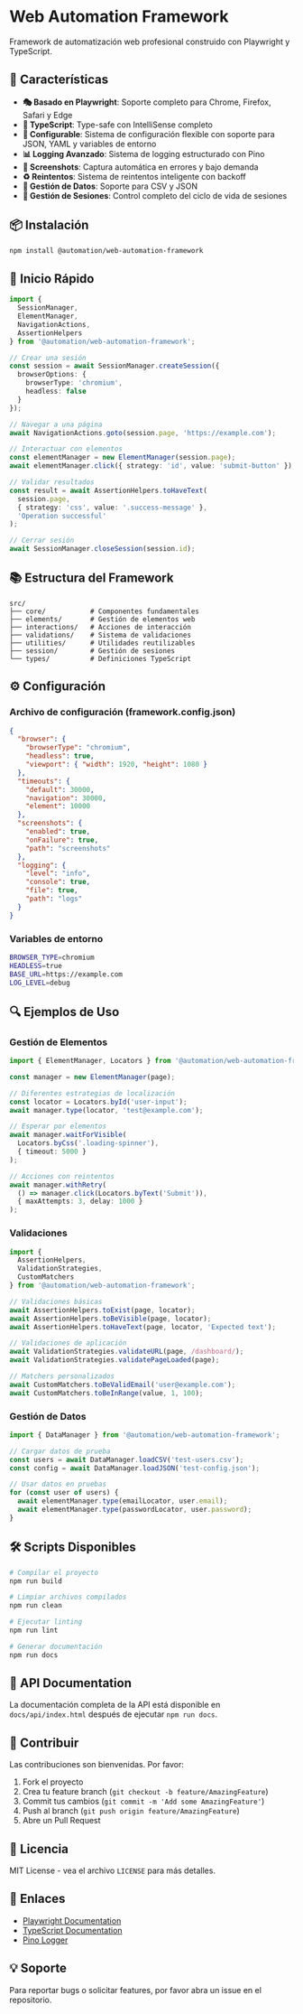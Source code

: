 # Web Automation Framework

Framework de automatización web profesional construido con Playwright y TypeScript.

## 🚀 Características

- **🎭 Basado en Playwright**: Soporte completo para Chrome, Firefox, Safari y Edge
- **📝 TypeScript**: Type-safe con IntelliSense completo
- **🔧 Configurable**: Sistema de configuración flexible con soporte para JSON, YAML y variables de entorno
- **📊 Logging Avanzado**: Sistema de logging estructurado con Pino
- **📸 Screenshots**: Captura automática en errores y bajo demanda
- **♻️ Reintentos**: Sistema de reintentos inteligente con backoff
- **📂 Gestión de Datos**: Soporte para CSV y JSON
- **🔄 Gestión de Sesiones**: Control completo del ciclo de vida de sesiones

## 📦 Instalación

```bash
npm install @automation/web-automation-framework
```

## 🏁 Inicio Rápido

```typescript
import {
  SessionManager,
  ElementManager,
  NavigationActions,
  AssertionHelpers
} from '@automation/web-automation-framework';

// Crear una sesión
const session = await SessionManager.createSession({
  browserOptions: {
    browserType: 'chromium',
    headless: false
  }
});

// Navegar a una página
await NavigationActions.goto(session.page, 'https://example.com');

// Interactuar con elementos
const elementManager = new ElementManager(session.page);
await elementManager.click({ strategy: 'id', value: 'submit-button' });

// Validar resultados
const result = await AssertionHelpers.toHaveText(
  session.page,
  { strategy: 'css', value: '.success-message' },
  'Operation successful'
);

// Cerrar sesión
await SessionManager.closeSession(session.id);
```

## 📚 Estructura del Framework

```
src/
├── core/           # Componentes fundamentales
├── elements/       # Gestión de elementos web
├── interactions/   # Acciones de interacción
├── validations/    # Sistema de validaciones
├── utilities/      # Utilidades reutilizables
├── session/        # Gestión de sesiones
└── types/          # Definiciones TypeScript
```

## ⚙️ Configuración

### Archivo de configuración (framework.config.json)

```json
{
  "browser": {
    "browserType": "chromium",
    "headless": true,
    "viewport": { "width": 1920, "height": 1080 }
  },
  "timeouts": {
    "default": 30000,
    "navigation": 30000,
    "element": 10000
  },
  "screenshots": {
    "enabled": true,
    "onFailure": true,
    "path": "screenshots"
  },
  "logging": {
    "level": "info",
    "console": true,
    "file": true,
    "path": "logs"
  }
}
```

### Variables de entorno

```bash
BROWSER_TYPE=chromium
HEADLESS=true
BASE_URL=https://example.com
LOG_LEVEL=debug
```

## 🔍 Ejemplos de Uso

### Gestión de Elementos

```typescript
import { ElementManager, Locators } from '@automation/web-automation-framework';

const manager = new ElementManager(page);

// Diferentes estrategias de localización
const locator = Locators.byId('user-input');
await manager.type(locator, 'test@example.com');

// Esperar por elementos
await manager.waitForVisible(
  Locators.byCss('.loading-spinner'),
  { timeout: 5000 }
);

// Acciones con reintentos
await manager.withRetry(
  () => manager.click(Locators.byText('Submit')),
  { maxAttempts: 3, delay: 1000 }
);
```

### Validaciones

```typescript
import { 
  AssertionHelpers, 
  ValidationStrategies,
  CustomMatchers 
} from '@automation/web-automation-framework';

// Validaciones básicas
await AssertionHelpers.toExist(page, locator);
await AssertionHelpers.toBeVisible(page, locator);
await AssertionHelpers.toHaveText(page, locator, 'Expected text');

// Validaciones de aplicación
await ValidationStrategies.validateURL(page, /dashboard/);
await ValidationStrategies.validatePageLoaded(page);

// Matchers personalizados
await CustomMatchers.toBeValidEmail('user@example.com');
await CustomMatchers.toBeInRange(value, 1, 100);
```

### Gestión de Datos

```typescript
import { DataManager } from '@automation/web-automation-framework';

// Cargar datos de prueba
const users = await DataManager.loadCSV('test-users.csv');
const config = await DataManager.loadJSON('test-config.json');

// Usar datos en pruebas
for (const user of users) {
  await elementManager.type(emailLocator, user.email);
  await elementManager.type(passwordLocator, user.password);
}
```

## 🛠️ Scripts Disponibles

```bash
# Compilar el proyecto
npm run build

# Limpiar archivos compilados
npm run clean

# Ejecutar linting
npm run lint

# Generar documentación
npm run docs
```

## 📖 API Documentation

La documentación completa de la API está disponible en `docs/api/index.html` después de ejecutar `npm run docs`.

## 🤝 Contribuir

Las contribuciones son bienvenidas. Por favor:

1. Fork el proyecto
2. Crea tu feature branch (`git checkout -b feature/AmazingFeature`)
3. Commit tus cambios (`git commit -m 'Add some AmazingFeature'`)
4. Push al branch (`git push origin feature/AmazingFeature`)
5. Abre un Pull Request

## 📄 Licencia

MIT License - vea el archivo `LICENSE` para más detalles.

## 🔗 Enlaces

- [Playwright Documentation](https://playwright.dev)
- [TypeScript Documentation](https://www.typescriptlang.org)
- [Pino Logger](https://getpino.io)

## 💡 Soporte

Para reportar bugs o solicitar features, por favor abra un issue en el repositorio.